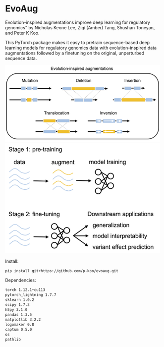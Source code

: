 # EvoAug

Evolution-inspired augmentations improve deep learning for regulatory genomics" by Nicholas Keone Lee, Ziqi (Amber) Tang, Shushan Toneyan, and Peter K Koo.


This PyTorch package makes it easy to pretrain sequence-based deep learning models for regulatory genomics data with evolution-inspired data augmentations followed by a finetuning on the original, unperturbed sequence data. 

<img src="fig/augmentations.png" alt="fig" width="500"/>

<img src="fig/overview.png" alt="overview" width="500"/>



Install:

```
pip install git+https://github.com/p-koo/evoaug.git
```

Dependencies:
```
torch 1.12.1+cu113
pytorch_lightning 1.7.7
sklearn 1.0.2
scipy 1.7.3
h5py 3.1.0
pandas 1.3.5
matplotlib 3.2.2
logomaker 0.8
captum 0.5.0
os
pathlib 
```
